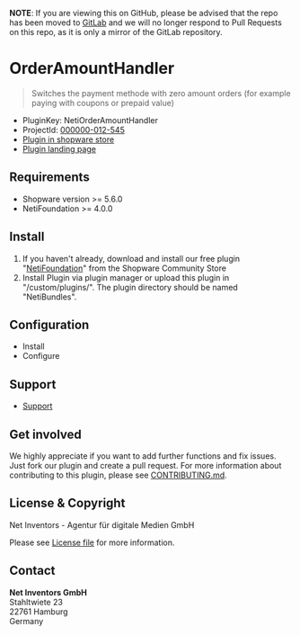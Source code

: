 **NOTE**: If you are viewing this on GitHub, please be advised that the repo has been moved to [GitLab](https://gitlab.netinventors.de/shopware/labs/NetiOrderAmountHandler) and we will no longer respond to Pull Requests on this repo, as it is only a mirror of the GitLab repository.

# OrderAmountHandler
> Switches the payment methode with zero amount orders (for example paying with coupons or prepaid value)

* PluginKey: NetiOrderAmountHandler
* ProjectId: [000000-012-545](https://redmine.netinventors.de/projects/000000-012-545)
* [Plugin in shopware store](http://store.shopware.com/detail/index/sArticle/164425)
* [Plugin landing page](http://www.shopinventors.de/shopware-plugins/orderamounthandler/)

## Requirements
* Shopware version >= 5.6.0
* NetiFoundation >= 4.0.0

## Install
1. If you haven't already, download and install our free plugin "[NetiFoundation](http://store.shopware.com/detail/index/sArticle/162025)" from the Shopware Community Store
2. Install Plugin via plugin manager or upload this plugin in "/custom/plugins/". The plugin directory should be named "NetiBundles". 

## Configuration
* Install
* Configure

## Support
* [Support](https://support.netinventors.de/hc/de/sections/360000931194)

## Get involved 
We highly appreciate if you want to add further functions and fix issues. Just fork our plugin and create a pull request.
For more information about contributing to this plugin, please see [CONTRIBUTING.md](CONTRIBUTING.md).

## License & Copyright
Net Inventors - Agentur für digitale Medien GmbH

Please see [License file](LICENSE) for more information.

## Contact
**Net Inventors GmbH**  
Stahltwiete 23  
22761 Hamburg  
Germany  
